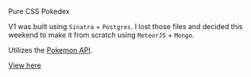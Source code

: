 
Pure CSS Pokedex

V1 was built using `Sinatra` + `Postgres`. I lost those files and decided this weekend to make it from scratch using `MeteorJS` + `Mongo`.

Utilizes the [Pokemon API](http://pokeapi.co/).


[View here](pokedex.meteor.com)